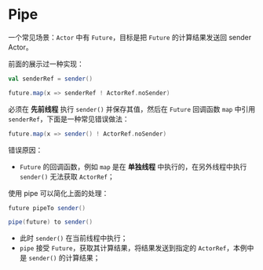 # Pipe

一个常见场景：`Actor` 中有 `Future`，目标是把 `Future` 的计算结果发送回 sender Actor。

前面的展示过一种实现：

```Scala
val senderRef = sender()

future.map(x => senderRef ! ActorRef.noSender)
```

必须在 **先前线程** 执行 `sender()` 并保存其值，然后在 `Future` 回调函数 `map` 中引用 `senderRef`，下面是一种常见错误做法：

```Scala
future.map(x => sender() ! ActorRef.noSender)
```

错误原因：

* `Future` 的回调函数，例如 `map` 是在 **单独线程** 中执行的，在另外线程中执行 `sender()` 无法获取 `ActorRef`；

使用 pipe 可以简化上面的处理：

```Scala
future pipeTo sender()

pipe(future) to sender()
```

* 此时 `sender()` 在当前线程中执行；
* `pipe` 接受 `Future`，获取其计算结果，将结果发送到指定的 `ActorRef`，本例中是 `sender()` 的计算结果；
